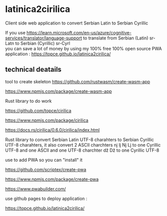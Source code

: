 # latinica2cirilica

Client side web application to convert Serbian Latin to Serbian Cyrillic

If you use
<https://learn.microsoft.com/en-us/azure/cognitive-services/translator/language-support>
to translate from Serbian (Latin)  sr-Latn to Serbian (Cyrillic) sr-Cyrl  
you can save a lot of money by using my 100% free
100% open source PWA application :
<https://topce.github.io/latinica2cirilica/>

## technical deatails

tool to create skeleton
<https://github.com/rustwasm/create-wasm-app>

<https://www.npmjs.com/package/create-wasm-app>

Rust library to do work

<https://github.com/topce/cirilica>

<https://www.npmjs.com/package/cirilica>

<https://docs.rs/cirilica/0.6.0/cirilica/index.html>

Rust library to convert Serbian Latin UTF-8 charahters
to Serbian Cyrillic UTF-8 charahters,
it also convert 2 ASCII charchters
nj lj  Nj Lj
to one Cyrillic UTF-8
and one ASCII and one UTF-8 charchter
dž Dž
to one Cyrillic UTF-8

use to add PWA so you can "install" it

<https://github.com/scriptex/create-pwa>

<https://www.npmjs.com/package/create-pwa>

<https://www.pwabuilder.com/>

use github pages to deploy application :

<https://topce.github.io/latinica2cirilica/>
